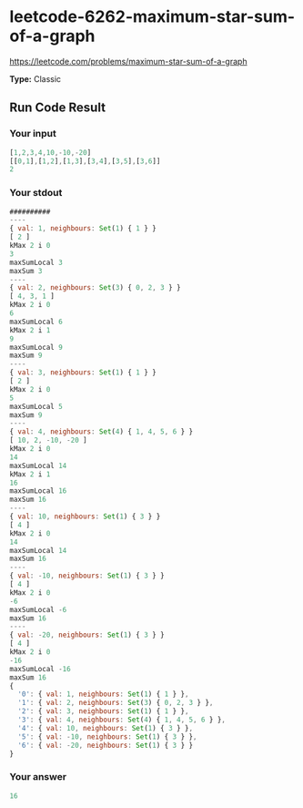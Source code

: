 # leetcode-6262-maximum-star-sum-of-a-graph

https://leetcode.com/problems/maximum-star-sum-of-a-graph

**Type:** Classic

## Run Code Result

### Your input

<!-- prettier-ignore -->
```js
[1,2,3,4,10,-10,-20]
[[0,1],[1,2],[1,3],[3,4],[3,5],[3,6]]
2
```

### Your stdout

<!-- prettier-ignore -->
```js
##########
----
{ val: 1, neighbours: Set(1) { 1 } }
[ 2 ]
kMax 2 i 0
3
maxSumLocal 3
maxSum 3
----
{ val: 2, neighbours: Set(3) { 0, 2, 3 } }
[ 4, 3, 1 ]
kMax 2 i 0
6
maxSumLocal 6
kMax 2 i 1
9
maxSumLocal 9
maxSum 9
----
{ val: 3, neighbours: Set(1) { 1 } }
[ 2 ]
kMax 2 i 0
5
maxSumLocal 5
maxSum 9
----
{ val: 4, neighbours: Set(4) { 1, 4, 5, 6 } }
[ 10, 2, -10, -20 ]
kMax 2 i 0
14
maxSumLocal 14
kMax 2 i 1
16
maxSumLocal 16
maxSum 16
----
{ val: 10, neighbours: Set(1) { 3 } }
[ 4 ]
kMax 2 i 0
14
maxSumLocal 14
maxSum 16
----
{ val: -10, neighbours: Set(1) { 3 } }
[ 4 ]
kMax 2 i 0
-6
maxSumLocal -6
maxSum 16
----
{ val: -20, neighbours: Set(1) { 3 } }
[ 4 ]
kMax 2 i 0
-16
maxSumLocal -16
maxSum 16
{
  '0': { val: 1, neighbours: Set(1) { 1 } },
  '1': { val: 2, neighbours: Set(3) { 0, 2, 3 } },
  '2': { val: 3, neighbours: Set(1) { 1 } },
  '3': { val: 4, neighbours: Set(4) { 1, 4, 5, 6 } },
  '4': { val: 10, neighbours: Set(1) { 3 } },
  '5': { val: -10, neighbours: Set(1) { 3 } },
  '6': { val: -20, neighbours: Set(1) { 3 } }
}
```

### Your answer

<!-- prettier-ignore -->
```js
16
```
